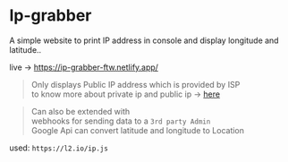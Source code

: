 # Ip-grabber
A simple website to print IP address in console and display longitude and latitude.. 


live -> https://ip-grabber-ftw.netlify.app/


> Only displays Public IP address which is provided by ISP <br>
to know more about private ip and public ip -> [here](https://www.avast.com/c-ip-address-public-vs-private)

> Can also be extended with <br>
> webhooks for sending data to a `3rd party Admin` <br>
> Google Api can convert latitude and longitude to Location


used: `https://l2.io/ip.js`
